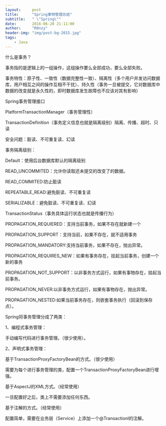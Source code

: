 ```yaml
---  
layout:     post
title:      "Spring事物管理总结"
subtitle:   " \"Spring\""
date:       2016-06-20 21:11:00
author:     "R0nzy"
header-img: "img/post-bg-2015.jpg"
tags:
    - Java
---
```


什么是事务？  
  
事务指的是逻辑上的一组操作，这组操作要么全部成功，要么全部失败。  
  
事务特性：原子性、一致性（数据完整性一致）、隔离性（多个用户并发访问数据库，用户相互之间的操作互相不干扰）、持久性（事务一旦被提交，它对数据库中数据的改变就是永久性的，即时数据库发生故障也不应该对其有影响）  



Spring事务管理接口  
  
PlatformTransactionManager（事务管理性）  
  
TransactionDefinition（事务定义信息也就是隔离级别）隔离、传播、超时、只读  
  
安全问题：脏读、不可重复读、幻读  
  
事务隔离级别：  
  
Default：使用后台数据库默认的隔离级别  
  
READ_UNCOMMITED：允许你读取还未提交的改变了的数据。  
  
READ_COMMITED:防止脏读  
  
REPEATABLE_READ:避免脏读、不可重复读  
  
SERIALIZABLE：避免脏读、不可重复读、幻读  
  
TransactionStatus（事务具体运行状态也就是传播行为）  
  
PROPAGATION_REQUIERED：支持当前事务，如果不存在就新建一个  

PROPAGATION_SUPPORT：支持当前，如果不存在，就不适用事务  
  
PROPAGATION_MANDATORY:支持当前事务，如果不存在，抛出异常。  

PROPAGATION_REQUIRES_NEW：如果有事务存在，挂起当前事务，创建一个新的事务  

PROPAGATION_NOT_SUPPORT：以非事务方式运行，如果有事物存在，挂起当前事务。  
  
PROPAGATION_NEVER:以非事务方式运行，如果有事物存在，抛出异常。  
  
PROPAGATION_NESTED:如果当前事务存在，则嵌套事务执行（回滚到保存点）。  
  
Spring将事务管理分成了两类：  
  
1、编程式事务管理：  
  
手动编写代码进行事务管理。（很少使用）。  
  
2、声明式事务管理：  
  
基于TransactionProxyFactoryBean的方式。（很少使用）  
  
需要为每个进行事务管理的类，配置一个TransactionProxyFactoryBean进行增强。  
  
基于AspectJ的XML方式。（经常使用）  
  
一旦配置好之后，类上不需要添加任何东西。  
  
基于注解的方式。（经常使用）  
  
配置简单，需要在业务层（Service）上添加一个@Transactionl的注解。  

